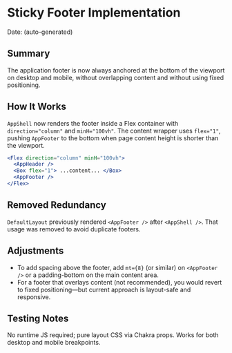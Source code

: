 # Sticky Footer Implementation

Date: (auto-generated)

## Summary
The application footer is now always anchored at the bottom of the viewport on desktop and mobile, without overlapping content and without using fixed positioning.

## How It Works
`AppShell` now renders the footer inside a Flex container with `direction="column"` and `minH="100vh"`. The content wrapper uses `flex="1"`, pushing `AppFooter` to the bottom when page content height is shorter than the viewport.

```jsx
<Flex direction="column" minH="100vh">
  <AppHeader />
  <Box flex="1"> ...content... </Box>
  <AppFooter />
</Flex>
```

## Removed Redundancy
`DefaultLayout` previously rendered `<AppFooter />` after `<AppShell />`. That usage was removed to avoid duplicate footers.

## Adjustments
- To add spacing above the footer, add `mt={8}` (or similar) on `<AppFooter />` or a padding-bottom on the main content area.
- For a footer that overlays content (not recommended), you would revert to fixed positioning—but current approach is layout-safe and responsive.

## Testing Notes
No runtime JS required; pure layout CSS via Chakra props. Works for both desktop and mobile breakpoints.
